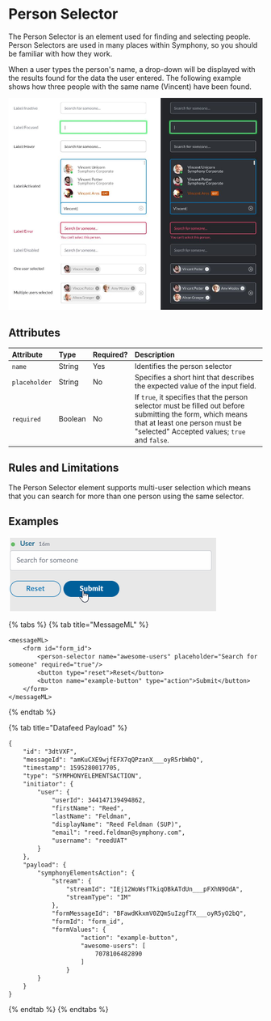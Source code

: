 # Person Selector

The Person Selector is an element used for finding and selecting people. Person Selectors are used in many places within Symphony, so you should be familiar with how they work.

When a user types the person's name, a drop-down will be displayed with the results found for the data the user entered. The following example shows how three people with the same name \(Vincent\) have been found.

![](../../../.gitbook/assets/84f1915-person.jpg)

## Attributes

| Attribute | Type | Required? | Description |
| :--- | :--- | :--- | :--- |
| `name` | String | Yes | Identifies the person selector |
| `placeholder` | String | No | Specifies a short hint that describes the expected value of the input field. |
| `required` | Boolean | No | If `true`, it specifies that the person selector must be filled out before submitting the form, which means that at least one person must be "selected" Accepted values; `true` and `false`. |

## Rules and Limitations

The Person Selector element supports multi-user selection which means that you can search for more than one person using the same selector.

## Examples

![](../../../.gitbook/assets/691d6d3-test.gif)

{% tabs %}
{% tab title="MessageML" %}
```markup
<messageML> 
    <form id="form_id">
        <person-selector name="awesome-users" placeholder="Search for someone" required="true"/>
        <button type="reset">Reset</button>  
        <button name="example-button" type="action">Submit</button> 
    </form>    
</messageML>
```
{% endtab %}

{% tab title="Datafeed Payload" %}
```
{
    "id": "3dtVXF",
    "messageId": "amKuCXE9wjfEFX7qQPzanX___oyR5rbWbQ",
    "timestamp": 1595280017705,
    "type": "SYMPHONYELEMENTSACTION",
    "initiator": {
        "user": {
            "userId": 344147139494862,
            "firstName": "Reed",
            "lastName": "Feldman",
            "displayName": "Reed Feldman (SUP)",
            "email": "reed.feldman@symphony.com",
            "username": "reedUAT"
        }
    },
    "payload": {
        "symphonyElementsAction": {
            "stream": {
                "streamId": "IEj12WoWsfTkiqOBkATdUn___pFXhN9OdA",
                "streamType": "IM"
            },
            "formMessageId": "BFawdKkxmV0ZQmSuIzgfTX___oyR5yO2bQ",
            "formId": "form_id",
            "formValues": {
                    "action": "example-button",
                    "awesome-users": [
                        7078106482890
                    ]
                }
        }
    }
}
```
{% endtab %}
{% endtabs %}

